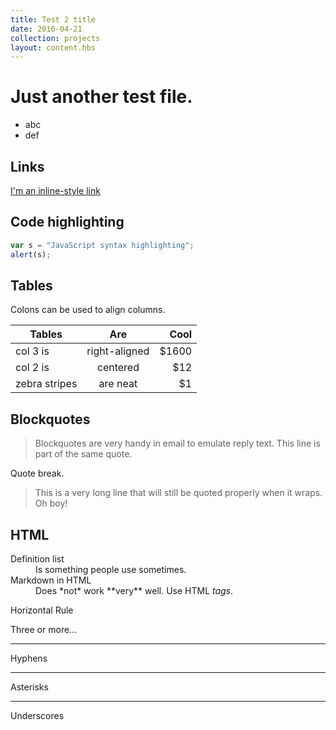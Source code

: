 ```yaml
---
title: Test 2 title
date: 2016-04-21
collection: projects
layout: content.hbs
---
```


# Just another test file. 

* abc
* def

## Links
[I'm an inline-style link](https://www.google.com)

## Code highlighting
```javascript
var s = "JavaScript syntax highlighting";
alert(s);
```

## Tables
Colons can be used to align columns.

| Tables        | Are           | Cool  |
| ------------- |:-------------:| -----:|
| col 3 is      | right-aligned | $1600 |
| col 2 is      | centered      |   $12 |
| zebra stripes | are neat      |    $1 |

## Blockquotes
> Blockquotes are very handy in email to emulate reply text.
> This line is part of the same quote.

Quote break.

> This is a very long line that will still be quoted properly when it wraps. Oh boy!

## HTML

<dl>
  <dt>Definition list</dt>
  <dd>Is something people use sometimes.</dd>

  <dt>Markdown in HTML</dt>
  <dd>Does *not* work **very** well. Use HTML <em>tags</em>.</dd>
</dl>


Horizontal Rule

Three or more...

---

Hyphens

***

Asterisks

___

Underscores